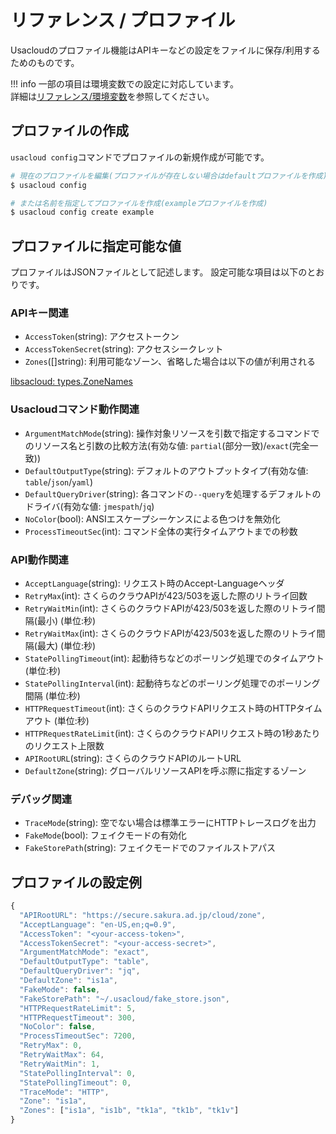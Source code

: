 # リファレンス / プロファイル

Usacloudのプロファイル機能はAPIキーなどの設定をファイルに保存/利用するためのものです。  

!!! info
    一部の項目は環境変数での設定に対応しています。  
    詳細は[リファレンス/環境変数](../env)を参照してください。

## プロファイルの作成

`usacloud config`コマンドでプロファイルの新規作成が可能です。

```bash
# 現在のプロファイルを編集(プロファイルが存在しない場合はdefaultプロファイルを作成)
$ usacloud config

# または名前を指定してプロファイルを作成(exampleプロファイルを作成)
$ usacloud config create example
```

## プロファイルに指定可能な値

プロファイルはJSONファイルとして記述します。
設定可能な項目は以下のとおりです。

### APIキー関連

- `AccessToken`(string): アクセストークン
- `AccessTokenSecret`(string): アクセスシークレット
- `Zones`([]string): 利用可能なゾーン、省略した場合は以下の値が利用される

[libsacloud: types.ZoneNames](https://github.com/sacloud/libsacloud/blob/master/v2/sacloud/types/zone.go#L30-L31)

### Usacloudコマンド動作関連

- `ArgumentMatchMode`(string): 操作対象リソースを引数で指定するコマンドでのリソース名と引数の比較方法(有効な値: `partial`(部分一致)/`exact`(完全一致))
- `DefaultOutputType`(string): デフォルトのアウトプットタイプ(有効な値: `table`/`json`/`yaml`)
- `DefaultQueryDriver`(string): 各コマンドの`--query`を処理するデフォルトのドライバ(有効な値: `jmespath`/`jq`)
- `NoColor`(bool): ANSIエスケープシーケンスによる色つけを無効化
- `ProcessTimeoutSec`(int): コマンド全体の実行タイムアウトまでの秒数

### API動作関連

- `AcceptLanguage`(string): リクエスト時のAccept-Languageヘッダ
- `RetryMax`(int): さくらのクラウAPIが423/503を返した際のリトライ回数
- `RetryWaitMin`(int): さくらのクラウドAPIが423/503を返した際のリトライ間隔(最小) (単位:秒)
- `RetryWaitMax`(int): さくらのクラウドAPIが423/503を返した際のリトライ間隔(最大) (単位:秒)
- `StatePollingTimeout`(int): 起動待ちなどのポーリング処理でのタイムアウト (単位:秒)
- `StatePollingInterval`(int): 起動待ちなどのポーリング処理でのポーリング間隔 (単位:秒)
- `HTTPRequestTimeout`(int): さくらのクラウドAPIリクエスト時のHTTPタイムアウト (単位:秒)
- `HTTPRequestRateLimit`(int): さくらのクラウドAPIリクエスト時の1秒あたりのリクエスト上限数
- `APIRootURL`(string): さくらのクラウドAPIのルートURL
- `DefaultZone`(string): グローバルリソースAPIを呼ぶ際に指定するゾーン

### デバッグ関連  

- `TraceMode`(string): 空でない場合は標準エラーにHTTPトレースログを出力
- `FakeMode`(bool): フェイクモードの有効化
- `FakeStorePath`(string): フェイクモードでのファイルストアパス

## プロファイルの設定例

```js
{
  "APIRootURL": "https://secure.sakura.ad.jp/cloud/zone",
  "AcceptLanguage": "en-US,en;q=0.9",
  "AccessToken": "<your-access-token>",
  "AccessTokenSecret": "<your-access-secret>",
  "ArgumentMatchMode": "exact",
  "DefaultOutputType": "table",
  "DefaultQueryDriver": "jq",
  "DefaultZone": "is1a",
  "FakeMode": false,
  "FakeStorePath": "~/.usacloud/fake_store.json",
  "HTTPRequestRateLimit": 5,
  "HTTPRequestTimeout": 300,
  "NoColor": false,
  "ProcessTimeoutSec": 7200,
  "RetryMax": 0,
  "RetryWaitMax": 64,
  "RetryWaitMin": 1,
  "StatePollingInterval": 0,
  "StatePollingTimeout": 0,
  "TraceMode": "HTTP",
  "Zone": "is1a",
  "Zones": ["is1a", "is1b", "tk1a", "tk1b", "tk1v"]
}
```
